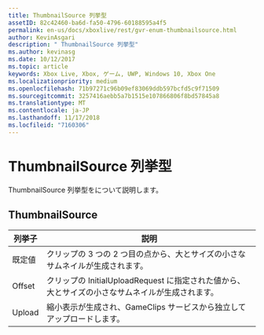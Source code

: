 ```yaml
---
title: ThumbnailSource 列挙型
assetID: 82c42460-ba6d-fa50-4796-60188595a4f5
permalink: en-us/docs/xboxlive/rest/gvr-enum-thumbnailsource.html
author: KevinAsgari
description: " ThumbnailSource 列挙型"
ms.author: kevinasg
ms.date: 10/12/2017
ms.topic: article
keywords: Xbox Live, Xbox, ゲーム, UWP, Windows 10, Xbox One
ms.localizationpriority: medium
ms.openlocfilehash: 71b97271c96b09ef83069ddb597bcfd5c9f71509
ms.sourcegitcommit: 3257416aebb5a7b1515e107866806f8bd57845a8
ms.translationtype: MT
ms.contentlocale: ja-JP
ms.lasthandoff: 11/17/2018
ms.locfileid: "7160306"
---
```

# <a name="thumbnailsource-enumeration"></a>ThumbnailSource 列挙型
ThumbnailSource 列挙型をについて説明します。 
<a id="ID4ER"></a>

 
## <a name="thumbnailsource"></a>ThumbnailSource
 
| <b>列挙子</b>| <b>説明</b>| 
| --- | --- | 
| 既定値| クリップの 3 つの 2 つ目の点から、大とサイズの小さなサムネイルが生成されます。| 
| Offset| クリップの InitialUploadRequest に指定された値から、大とサイズの小さなサムネイルが生成されます。| 
| Upload| 縮小表示が生成され、GameClips サービスから独立してアップロードします。| 
  
